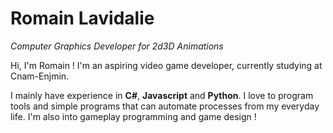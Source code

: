 # Romain Lavidalie
*Computer Graphics Developer for 2d3D Animations*

Hi, I'm Romain ! I'm an aspiring video game developer, currently studying at Cnam-Enjmin.

I mainly have experience in **C#**, **Javascript** and **Python**. I love to program tools and simple programs that can automate processes from my everyday life.
I'm also into gameplay programming and game design !
